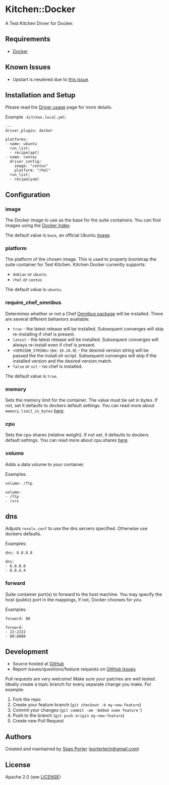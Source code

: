 # Kitchen::Docker

A Test Kitchen Driver for Docker.

## Requirements

* [Docker][docker_getting_started]

## Known Issues

* Upstart is neutered due to [this issue][docker_upstart_issue].

## Installation and Setup

Please read the [Driver usage][driver_usage] page for more details.

Example `.kitchen.local.yml`:

```
---
driver_plugin: docker

platforms:
- name: ubuntu
  run_list:
  - recipe[apt]
- name: centos
  driver_config:
    image: "centos"
    platform: "rhel"
  run_list:
  - recipe[yum]
```

## Configuration

### image

The Docker image to use as the base for the suite containers. You can find
images using the [Docker Index][docker_index].

The default value is `base`, an official Ubuntu [image][docker_default_image].

### platform

The platform of the chosen image. This is used to properly bootstrap the
suite container for Test Kitchen. Kitchen Docker currently supports:

* `debian` or `ubuntu`
* `rhel` or `centos`

The default value is `ubuntu`.

### require\_chef\_omnibus

Determines whether or not a Chef [Omnibus package][chef_omnibus_dl] will be
installed. There are several different behaviors available:

* `true` - the latest release will be installed. Subsequent converges
  will skip re-installing if chef is present.
* `latest` - the latest release will be installed. Subsequent converges
  will always re-install even if chef is present.
* `<VERSION_STRING>` (ex: `10.24.0`) - the desired version string will
  be passed the the install.sh script. Subsequent converges will skip if
  the installed version and the desired version match.
* `false` or `nil` - no chef is installed.

The default value is `true`.

### memory

Sets the memory limit for the container. The value must be set in bytes.
If not, set it defaults to dockers default settings. You can read more about 
`memory.limit_in_bytes` [here][memory_limit_in_bytes].

### cpu

Sets the cpu shares (relative weight). If not set, it defaults to dockers
default settings. You can read more about cpu.shares [here][cpu_shares].

### volume

Adds a data volume to your container.

Examples:

```
volume: /ftp
```

```
volume:
- /ftp
- /srv
```

## dns

Adjusts `resolv.conf` to use the dns servers specified. Otherwise use
dockers defaults.

Examples:

```
dns: 8.8.8.8
```

```
dns:
- 8.8.8.8
- 8.8.4.4
```

### forward

Suite container port(s) to forward to the host machine. You may specify
the host (public) port in the mappings, if not, Docker chooses for you.

Examples:

```
forward: 80
```

```
forward:
- 22:2222
- 80:8080
```

## Development

* Source hosted at [GitHub][repo]
* Report issues/questions/feature requests on [GitHub Issues][issues]

Pull requests are very welcome! Make sure your patches are well tested.
Ideally create a topic branch for every separate change you make. For
example:

1. Fork the repo
2. Create your feature branch (`git checkout -b my-new-feature`)
3. Commit your changes (`git commit -am 'Added some feature'`)
4. Push to the branch (`git push origin my-new-feature`)
5. Create new Pull Request

## Authors

Created and maintained by [Sean Porter][author] (<portertech@gmail.com>)

## License

Apache 2.0 (see [LICENSE][license])


[author]:                 https://github.com/portertech
[issues]:                 https://github.com/portertech/kitchen-docker/issues
[license]:                https://github.com/portertech/kitchen-docker/blob/master/LICENSE
[repo]:                   https://github.com/portertech/kitchen-docker
[docker_getting_started]: http://www.docker.io/gettingstarted/
[docker_upstart_issue]:   https://github.com/dotcloud/docker/issues/223
[docker_index]:           https://index.docker.io/
[docker_default_image]:   https://index.docker.io/_/base/
[driver_usage]:           http://docs.kitchen-ci.org/drivers/usage
[chef_omnibus_dl]:        http://www.opscode.com/chef/install/
[cpu_shares]:             https://docs.fedoraproject.org/en-US/Fedora/17/html/Resource_Management_Guide/sec-cpu.html
[memory_limit_in_bytes]:  https://docs.fedoraproject.org/en-US/Fedora/17/html/Resource_Management_Guide/sec-memory.html
